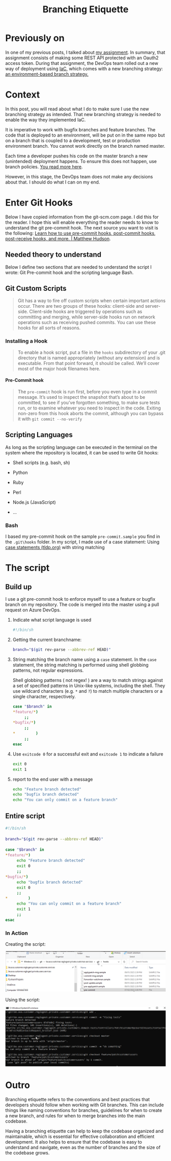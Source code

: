 ﻿---
title: "Branching Etiquette"
datePublished: Sun Feb 12 2023 18:27:59 GMT+0000 (Coordinated Universal Time)
cuid: cle1pyszg000809lg0kuo0swx
slug: branching-etiquette
cover: ./2023-02-12-branching-etiquette.cover.jpeg
tags: git, devops, hooks, git-branch, git-hooks

---

# Previously on

In one of my previous posts, I talked about [my assignment](https://dotnet.kriebbels.me/lets-zoom-in-on-my-first-assignment). In summary, that assignment consists of making some REST API protected with an Oauth2 access token. During that assignment, the DevOps team rolled out a new way of deployment using [IaC](https://learn.microsoft.com/en-us/devops/deliver/what-is-infrastructure-as-code), which comes with a new branching strategy: [an environment-based branch strategy.](https://dev.to/preethamsathyamurthy/git-branching-and-branching-strategy-4mci)

# Context

In this post, you will read about what I do to make sure I use the new branching strategy as intended. That new branching strategy is needed to enable the way they implemented IaC.

It is imperative to work with bugfix branches and feature branches. The code that is deployed to an environment, will be put on in the same repo but on a branch that is coupled to a development, test or production environment branch. You cannot work directly on the branch named master.

Each time a developer pushes his code on the master branch a new (unintended) deployment happens. To ensure this does not happen, use branch policies. [You read more here](https://learn.microsoft.com/en-us/azure/devops/repos/git/branch-policies?source=recommendations&view=azure-devops&tabs=browser).

However, in this stage, the DevOps team does not make any decisions about that. I should do what I can on my end.

# Enter Git Hooks

Below I have copied information from the git-scm.com page. I did this for the reader. I hope this will enable everything the reader needs to know to understand the git pre-commit hook. The next source you want to visit is the following: [Learn how to use pre-commit hooks, post-commit hooks, post-receive hooks, and more. | Matthew Hudson](https://githooks.com/).

## Needed theory to understand

Below I define two sections that are needed to understand the script I wrote: Git Pre-commit hook and the scripting language Bash.

## Git Custom Scripts

> Git has a way to fire off custom scripts when certain important actions occur. There are two groups of these hooks: client-side and server-side. Client-side hooks are triggered by operations such as committing and merging, while server-side hooks run on network operations such as receiving pushed commits. You can use these hooks for all sorts of reasons.

### **Installing a Hook**

> To enable a hook script, put a file in the `hooks` subdirectory of your .git directory that is named appropriately (without any extension) and is executable. From that point forward, it should be called. We’ll cover most of the major hook filenames here.

#### **Pre-Commit hook**

> The `pre-commit` hook is run first, before you even type in a commit message. It’s used to inspect the snapshot that’s about to be committed, to see if you’ve forgotten something, to make sure tests run, or to examine whatever you need to inspect in the code. Exiting non-zero from this hook aborts the commit, although you can bypass it with `git commit --no-verify`

## Scripting Languages

As long as the scripting language can be executed in the terminal on the system where the repository is located, it can be used to write Git hooks:

* Shell scripts (e.g. bash, sh)
    
* Python
    
* Ruby
    
* Perl
    
* Node.js (JavaScript)
    
* ...
    

### Bash

I based my pre-commit hook on the sample `pre-commit.sample` you find in the `.git\hooks` folder. In my script, I made use of a case statement: Using [case statements (](https://tldp.org/LDP/Bash-Beginners-Guide/html/sect_07_03.html)[tldp.org](http://tldp.org)[)](https://tldp.org/LDP/Bash-Beginners-Guide/html/sect_07_03.html) with string matching

# **The script**

## Build up

I use a git pre-commit hook to enforce myself to use a feature or bugfix branch on my repository. The code is merged into the master using a pull request on Azure DevOps.

1. Indicate what script language is used
    
    ```bash
    #!/bin/sh
    ```
    
2. Getting the current branchname:
    
    ```bash
    branch="$(git rev-parse --abbrev-ref HEAD)"
    ```
    
3. String matching the branch name using a `case` statement. In the `case` statement, the string matching is performed using shell globbing patterns, not regular expressions.
    
    Shell globbing patterns ( not regex! ) are a way to match strings against a set of specified patterns in Unix-like systems, including the shell. They use wildcard characters (e.g. `*` and `?`) to match multiple characters or a single character, respectively.
    
    ```bash
    case "$branch" in
    *feature/*)   
         ;;
    *bugfix/*)    
         ;;
    *         )      
         ;;
    esac
    ```
    
4. Use `exitcode 0` for a successful exit and `exitcode 1` to indicate a failure
    
    ```bash
    exit 0
    exit 1
    ```
    
5. report to the end user with a message
    
    ```bash
    echo "Feature branch detected"
    echo "bugfix branch detected"
    echo "You can only commit on a feature branch"
    ```
    

## Entire script

```bash
#!/bin/sh

branch="$(git rev-parse --abbrev-ref HEAD)"

case "$branch" in
*feature/*) 
     echo "Feature branch detected" 
     exit 0
     ;;
*bugfix/*) 
     echo "bugfix branch detected" 
     exit 0
     ;;
*         ) 
     echo "You can only commit on a feature branch"
     exit 1
     ;;
esac
```

### In Action

Creating the script:

![](./images/git_hooks_folder_screenshot.png)

Using the script:

![](images\git_branch_commit_screenshot.png)

# Outro

Branching etiquette refers to the conventions and best practices that developers should follow when working with Git branches. This can include things like naming conventions for branches, guidelines for when to create a new branch, and rules for when to merge branches into the main codebase.

Having a branching etiquette can help to keep the codebase organized and maintainable, which is essential for effective collaboration and efficient development. It also helps to ensure that the codebase is easy to understand and navigate, even as the number of branches and the size of the codebase grows.
